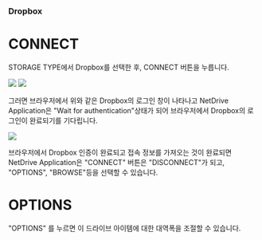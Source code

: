 ### Dropbox

CONNECT
==================
STORAGE TYPE에서 Dropbox를 선택한 후, CONNECT 버튼을 누릅니다.

<img class="markdown" src="https://doc.bdrive.com/images/dropbox_config_1.jpg">

<img class="markdown" src="https://doc.bdrive.com/images/dropbox_config_2.jpg">

그러면 브라우저에서 위와 같은 Dropbox의 로그인 창이 나타나고 NetDrive Application은 "Wait for authentication"상태가 되어 브라우저에서 Dropbox의 로그인이 완료되기를 기다립니다.

<img class="markdown" src="https://doc.bdrive.com/images/dropbox_config_3.jpg">

브라우저에서 Dropbox 인증이 완료되고 접속 정보를 가져오는 것이 완료되면 NetDrive Application은 "CONNECT" 버튼은 "DISCONNECT"가 되고, "OPTIONS", "BROWSE"등을 선택할 수 있습니다.

OPTIONS
==================
"OPTIONS" 를 누르면 이 드라이브 아이템에 대한 대역폭을 조절할 수 있습니다.